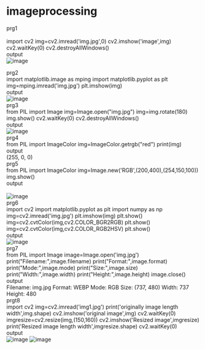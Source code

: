 # imageprocessing
prg1<br>
<br>
import cv2
img=cv2.imread('img.jpg',0)
cv2.imshow('image',img)
cv2.waitKey(0)
cv2.destroyAllWindows()
<br>
output<br>![image](https://user-images.githubusercontent.com/98144065/174052236-47923c00-554a-41af-9776-29c038312cd5.png)

prg2<br>
import matplotlib.image as mping
import matplotlib.pyplot as plt
img=mping.imread('img.jpg')
plt.imshow(img)<br>
output<br>
![image](https://user-images.githubusercontent.com/98144065/174052514-53996dcc-1424-49b8-8631-843b4874da45.png)
<br>
prg3<br>
from PIL import Image
img=Image.open("img.jpg")
img=img.rotate(180)
img.show()
cv2.waitKey(0)
cv2.destroyAllWindows()
<br>
output<br>
![image](https://user-images.githubusercontent.com/98144065/174052705-89c7b113-d4ba-4387-ad7d-7f92785c89b4.png)
<br>
prg4<br>
from PIL import ImageColor
img=ImageColor.getrgb("red")
print(img)<br>
output<br>
(255, 0, 0)<br>
prg5<br>
from PIL import ImageColor
img=Image.new('RGB',(200,400),(254,150,100))
img.show()
<br>
output<br>
<br>
![image](https://user-images.githubusercontent.com/98144065/174053024-642efebe-0e8f-4769-b6e4-7d75ed5cafdd.png)
<br>
prg6<br>
import cv2
import matplotlib.pyplot as plt
import numpy as np
img=cv2.imread('img.jpg')
plt.imshow(img)
plt.show()
img=cv2.cvtColor(img,cv2.COLOR_BGR2RGB)
plt.show()
img=cv2.cvtColor(img,cv2.COLOR_RGB2HSV)
plt.show()
<br>
output<br>
![image](https://user-images.githubusercontent.com/98144065/174053401-8c74c2fd-f4b1-4303-a0b0-8e311d14ed18.png)
<br>
prg7<br>
from PIL import Image
image=Image.open('img.jpg')
print("Filename:",image.filename)
print("Format:",image.format)
print("Mode:",image.mode)
print("Size:",image.size)
print("Width:",image.width)
print("Height:",image.height)
image.close()
<br>
output<br>
Filename: img.jpg
Format: WEBP
Mode: RGB
Size: (737, 480)
Width: 737
Height: 480
<br>
prgt8<br>
import cv2
img=cv2.imread('img1.jpg')
print('originally image length width',img.shape)
cv2.imshow('original image',img)
cv2.waitKey(0)
imgresize=cv2.resize(img,(150,160))
cv2.imshow('Resized image',imgresize)
print('Resized image length width',imgresize.shape)
cv2.waitKey(0)<br>
output<br>
![image](https://user-images.githubusercontent.com/98144065/174053925-eedac977-542c-4e38-af49-7abb9990436e.png)
![image](https://user-images.githubusercontent.com/98144065/174054013-e886db9f-4469-4c0a-8469-813b5d285854.png)

